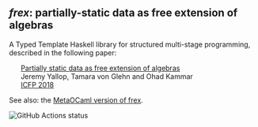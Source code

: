 ## *frex*: partially-static data as free extension of algebras

A Typed Template Haskell library for structured multi-stage programming, described in the following paper:

&nbsp;&nbsp;&nbsp;&nbsp;&nbsp;&nbsp;[Partially static data as free extension of algebras](https://www.cl.cam.ac.uk/~jdy22/papers/partially-static-data-as-free-extension-of-algebras.pdf)<br/>
&nbsp;&nbsp;&nbsp;&nbsp;&nbsp;&nbsp;Jeremy Yallop, Tamara von Glehn and Ohad Kammar<br/>
&nbsp;&nbsp;&nbsp;&nbsp;&nbsp;&nbsp;[ICFP 2018](http://icfp18.sigplan.org/)<br/>

See also: the [MetaOCaml version of frex](https://github.com/frex-project/metaocaml-frex).

![GitHub Actions status](https://github.com/frex-project/haskell-frex/workflows/build/badge.svg)
